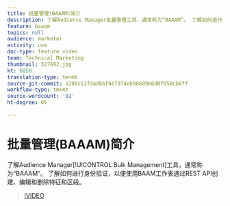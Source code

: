 ```yaml
---
title: 批量管理(BAAAM)简介
description: 了解Audience Manager批量管理工具，通常称为“BAAAM”。 了解如何进行身份验证，以便使用BAAM工作表通过REST API创建、编辑和删除特征和区段。
feature: baaam
topics: null
audience: marketer
activity: use
doc-type: feature video
team: Technical Marketing
thumbnail: 327692.jpg
kt: 6050
translation-type: tm+mt
source-git-commit: a108c51fdad66f4e7974eb96609b6d8f058cb6ff
workflow-type: tm+mt
source-wordcount: '82'
ht-degree: 0%

---
```



# 批量管理(BAAAM)简介

了解Audience Manager[!UICONTROL Bulk Management]工具，通常称为“BAAAM”。 了解如何进行身份验证，以便使用BAAM工作表通过REST API创建、编辑和删除特征和区段。

>[!VIDEO](https://video.tv.adobe.com/v/327692/?quality=12&learn=on)
